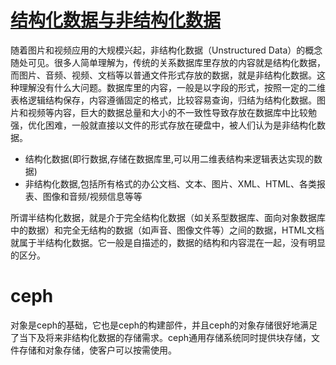 # [结构化数据与非结构化数据](https://zhuanlan.zhihu.com/p/23416651)

随着图片和视频应用的大规模兴起，非结构化数据（Unstructured Data）的概念随处可见。很多人简单理解为，传统的关系数据库里存放的内容就是结构化数据，而图片、音频、视频、文档等以普通文件形式存放的数据，就是非结构化数据。这种理解没有什么大问题。数据库里的内容，一般是以字段的形式，按照一定的二维表格逻辑结构保存，内容遵循固定的格式，比较容易查询，归结为结构化数据。图片和视频等内容，巨大的数据总量和大小的不一致性导致存放在数据库中比较勉强，优化困难，一般就直接以文件的形式存放在硬盘中，被人们认为是非结构化数据。

- 结构化数据(即行数据,存储在数据库里,可以用二维表结构来逻辑表达实现的数据)
- 非结构化数据,包括所有格式的办公文档、文本、图片、XML、HTML、各类报表、图像和音频/视频信息等等

所谓半结构化数据，就是介于完全结构化数据（如关系型数据库、面向对象数据库中的数据）和完全无结构的数据（如声音、图像文件等）之间的数据，HTML文档就属于半结构化数据。它一般是自描述的，数据的结构和内容混在一起，没有明显的区分。

# ceph

对象是ceph的基础，它也是ceph的构建部件，并且ceph的对象存储很好地满足了当下及将来非结构化数据的存储需求。ceph通用存储系统同时提供块存储，文件存储和对象存储，使客户可以按需使用。